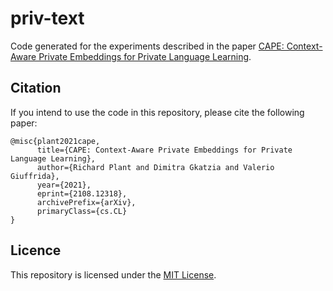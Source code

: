 # priv-text

Code generated for the experiments described in the paper [CAPE: Context-Aware Private Embeddings for Private Language Learning](https://arxiv.org/abs/2108.12318).

## Citation

If you intend to use the code in this repository, please cite the following paper:

```
@misc{plant2021cape,
      title={CAPE: Context-Aware Private Embeddings for Private Language Learning}, 
      author={Richard Plant and Dimitra Gkatzia and Valerio Giuffrida},
      year={2021},
      eprint={2108.12318},
      archivePrefix={arXiv},
      primaryClass={cs.CL}
}
```

## Licence

This repository is licensed under the [MIT License](https://mit-license.org/).
